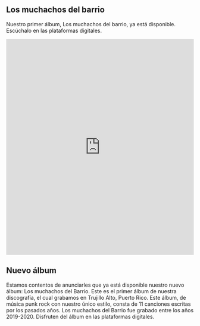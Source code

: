 ## Los muchachos del barrio

Nuestro primer álbum, Los muchachos del barrio, ya está disponible. Escúchalo en las plataformas digitales.

<iframe src="https://open.spotify.com/embed/album/6ZLBxFv1eFc6oN90yeNK7P" width="100%" height="580" frameborder="0" allowtransparency="true" allow="encrypted-media"></iframe>

## Nuevo álbum

Estamos contentos de anunciarles que ya está disponible nuestro nuevo álbum: Los muchachos del Barrio. Este es el primer álbum de nuestra discografía, el cual grabamos en Trujillo Alto, Puerto Rico. Este álbum, de música punk rock con nuestro único estilo, consta de 11 canciones escritas por los pasados años. Los muchachos del Barrio fue grabado entre los años 2019-2020. Disfruten del álbum en las plataformas digitales.

